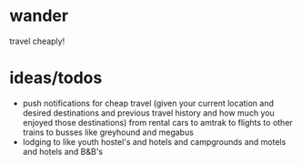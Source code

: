 wander
======

travel cheaply!

# ideas/todos

* push notifications for cheap travel (given your current location and desired destinations and previous travel history and how much you enjoyed those destinations) from rental cars to amtrak to flights to other trains to busses like greyhound and megabus
* lodging to like youth hostel's and hotels and campgrounds and motels and hotels and B&B's

